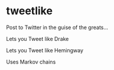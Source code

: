tweetlike
=========

Post to Twitter in the guise of the greats...

Lets you Tweet like Drake

Lets you Tweet like Hemingway 

Uses Markov chains 
